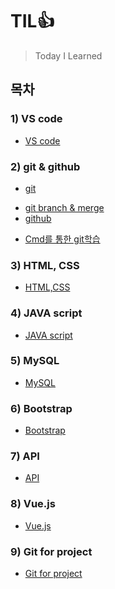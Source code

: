 # TIL👍

> Today I Learned

## 목차

### 1) VS code

- [VS code](https://github.com/iamjinwon/TIL/blob/main/VS%20code/VS%20code.md)

### 2) git & github

- [git](https://github.com/iamjinwon/TIL/blob/main/git%20%26%20github/git.md)

* [git branch & merge](https://github.com/iamjinwon/TIL/blob/main/git%20%26%20github/git%20branch%20%26%20merge.md)
* [github](https://github.com/iamjinwon/TIL/blob/main/git%20%26%20github/github.md)

- [Cmd를 통한 git학습](https://github.com/iamjinwon/TIL/blob/main/git%20%26%20github/Cmd%EB%A5%BC%20%ED%86%B5%ED%95%9C%20git%ED%95%99%EC%8A%B5.md)

### 3) HTML, CSS

- [HTML,CSS](https://github.com/iamjinwon/TIL/blob/main/HTML/HTML.md)

### 4) JAVA script

- [JAVA script](https://github.com/iamjinwon/TIL/blob/main/JAVA%20script/JAVA%20script.md)

### 5) MySQL

- [MySQL](https://github.com/iamjinwon/TIL/blob/main/MySQL/MySQL.md)

### 6) Bootstrap

- [Bootstrap](https://github.com/iamjinwon/TIL/blob/main/Bootstrap/Bootstrap.md)

### 7) API

- [API]()

### 8) Vue.js

- [Vue.js](https://github.com/iamjinwon/TIL/blob/main/Vue.js/Vue.md)

### 9) Git for project

- [Git for project]()
